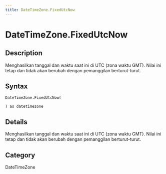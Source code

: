 ```yaml
---
title: DateTimeZone.FixedUtcNow
---
```


# DateTimeZone.FixedUtcNow


## Description

Menghasilkan tanggal dan waktu saat ini di UTC (zona waktu GMT). Nilai ini tetap dan tidak akan berubah dengan pemanggilan berturut-turut.


## Syntax

```powerquery
DateTimeZone.FixedUtcNow(

) as datetimezone
```


## Details

Menghasilkan tanggal dan waktu saat ini di UTC (zona waktu GMT). Nilai ini tetap dan tidak akan berubah dengan pemanggilan berturut-turut.



## Category
DateTimeZone
